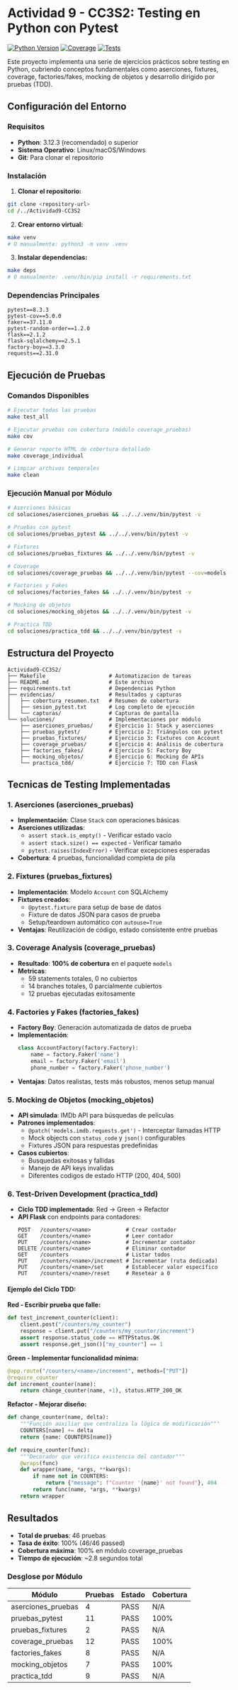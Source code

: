 # Actividad 9 - CC3S2: Testing en Python con Pytest

[![Python Version](https://img.shields.io/badge/Python-3.12.3-blue.svg)](https://python.org)
[![Coverage](https://img.shields.io/badge/Coverage-100%25-brightgreen.svg)](https://github.com/nedbat/coveragepy)
[![Tests](https://img.shields.io/badge/Tests-46%20passed-brightgreen.svg)](https://docs.pytest.org/)

Este proyecto implementa una serie de ejercicios prácticos sobre testing en Python, cubriendo conceptos fundamentales como aserciones, fixtures, coverage, factories/fakes, mocking de objetos y desarrollo dirigido por pruebas (TDD).

## Configuración del Entorno

### Requisitos
- **Python**: 3.12.3 (recomendado) o superior
- **Sistema Operativo**: Linux/macOS/Windows
- **Git**: Para clonar el repositorio

### Instalación

1. **Clonar el repositorio:**
```bash
git clone <repository-url>
cd /../Actividad9-CC3S2
```

2. **Crear entorno virtual:**
```bash
make venv
# O manualmente: python3 -m venv .venv
```

3. **Instalar dependencias:**
```bash
make deps
# O manualmente: .venv/bin/pip install -r requirements.txt
```

### Dependencias Principales
```
pytest==8.3.3
pytest-cov==5.0.0
faker==37.11.0
pytest-random-order==1.2.0
flask==2.1.2
flask-sqlalchemy==2.5.1
factory-boy==3.3.0
requests==2.31.0
```

## Ejecución de Pruebas

### Comandos Disponibles

```bash
# Ejecutar todas las pruebas
make test_all

# Ejecutar pruebas con cobertura (módulo coverage_pruebas)
make cov

# Generar reporte HTML de cobertura detallado
make coverage_individual

# Limpiar archivos temporales
make clean
```

### Ejecución Manual por Módulo

```bash
# Aserciones básicas
cd soluciones/aserciones_pruebas && ../../.venv/bin/pytest -v

# Pruebas con pytest
cd soluciones/pruebas_pytest && ../../.venv/bin/pytest -v

# Fixtures
cd soluciones/pruebas_fixtures && ../../.venv/bin/pytest -v

# Coverage
cd soluciones/coverage_pruebas && ../../.venv/bin/pytest --cov=models --cov-report=term-missing

# Factories y Fakes
cd soluciones/factories_fakes && ../../.venv/bin/pytest -v

# Mocking de objetos
cd soluciones/mocking_objetos && ../../.venv/bin/pytest -v

# Practica TDD
cd soluciones/practica_tdd && ../../.venv/bin/pytest -v
```

## Estructura del Proyecto

```
Actividad9-CC3S2/
├── Makefile                    # Automatizacion de tareas
├── README.md                   # Este archivo
├── requirements.txt            # Dependencias Python
├── evidencias/                 # Resultados y capturas
│   ├── cobertura_resumen.txt   # Resumen de cobertura
│   ├── sesion_pytest.txt       # Log completo de ejecución
│   └── capturas/               # Capturas de pantalla
└── soluciones/                 # Implementaciones por módulo
    ├── aserciones_pruebas/     # Ejercicio 1: Stack y aserciones
    ├── pruebas_pytest/         # Ejercicio 2: Triángulos con pytest
    ├── pruebas_fixtures/       # Ejercicio 3: Fixtures con Account
    ├── coverage_pruebas/       # Ejercicio 4: Análisis de cobertura
    ├── factories_fakes/        # Ejercicio 5: Factory Boy
    ├── mocking_objetos/        # Ejercicio 6: Mocking de APIs
    └── practica_tdd/           # Ejercicio 7: TDD con Flask
```

## Tecnicas de Testing Implementadas

### 1. **Aserciones (aserciones_pruebas)**
- **Implementación**: Clase `Stack` con operaciones básicas
- **Aserciones utilizadas**: 
  - `assert stack.is_empty()` - Verificar estado vacío
  - `assert stack.size() == expected` - Verificar tamaño
  - `pytest.raises(IndexError)` - Verificar excepciones esperadas
- **Cobertura**: 4 pruebas, funcionalidad completa de pila

### 2. **Fixtures (pruebas_fixtures)**
- **Implementación**: Modelo `Account` con SQLAlchemy
- **Fixtures creados**:
  - `@pytest.fixture` para setup de base de datos
  - Fixture de datos JSON para casos de prueba
  - Setup/teardown automático con `autouse=True`
- **Ventajas**: Reutilización de código, estado consistente entre pruebas

### 3. **Coverage Analysis (coverage_pruebas)**
- **Resultado**: **100% de cobertura** en el paquete `models`
- **Metricas**:
  - 59 statements totales, 0 no cubiertos
  - 14 branches totales, 0 parcialmente cubiertos
  - 12 pruebas ejecutadas exitosamente

### 4. **Factories y Fakes (factories_fakes)**
- **Factory Boy**: Generación automatizada de datos de prueba
- **Implementación**:
  ```python
  class AccountFactory(factory.Factory):
      name = factory.Faker('name')
      email = factory.Faker('email')
      phone_number = factory.Faker('phone_number')
  ```
- **Ventajas**: Datos realistas, tests más robustos, menos setup manual

### 5. **Mocking de Objetos (mocking_objetos)**
- **API simulada**: IMDb API para búsquedas de películas
- **Patrones implementados**:
  - `@patch('models.imdb.requests.get')` - Interceptar llamadas HTTP
  - Mock objects con `status_code` y `json()` configurables
  - Fixtures JSON para respuestas predefinidas
- **Casos cubiertos**:
  - Busquedas exitosas y fallidas
  - Manejo de API keys invalidas
  - Diferentes codigos de estado HTTP (200, 404, 500)

### 6. **Test-Driven Development (practica_tdd)**
- **Ciclo TDD implementado**: Red -> Green -> Refactor
- **API Flask** con endpoints para contadores:
  ```
  POST   /counters/<name>           # Crear contador
  GET    /counters/<name>           # Leer contador  
  PUT    /counters/<name>           # Incrementar contador
  DELETE /counters/<name>           # Eliminar contador
  GET    /counters                  # Listar todos
  PUT    /counters/<name>/increment # Incrementar (ruta dedicada)
  PUT    /counters/<name>/set       # Establecer valor específico
  PUT    /counters/<name>/reset     # Resetear a 0
  ```

#### Ejemplo del Ciclo TDD:

**Red - Escribir prueba que falle:**
```python
def test_increment_counter(client):
    client.post("/counters/my_counter")
    response = client.put("/counters/my_counter/increment")
    assert response.status_code == HTTPStatus.OK
    assert response.get_json()["my_counter"] == 1
```

**Green - Implementar funcionalidad mínima:**
```python
@app.route("/counters/<name>/increment", methods=["PUT"])
@require_counter
def increment_counter(name):
    return change_counter(name, +1), status.HTTP_200_OK
```

**Refactor - Mejorar diseño:**
```python
def change_counter(name, delta):
    """Función auxiliar que centraliza la lógica de modificación"""
    COUNTERS[name] += delta
    return {name: COUNTERS[name]}

def require_counter(func):
    """Decorador que verifica existencia del contador"""
    @wraps(func)
    def wrapper(name, *args, **kwargs):
        if name not in COUNTERS:
            return {"message": f"Counter '{name}' not found"}, 404
        return func(name, *args, **kwargs)
    return wrapper
```

## Resultados

- **Total de pruebas**: 46 pruebas
- **Tasa de éxito**: 100% (46/46 passed)
- **Cobertura máxima**: 100% en módulo coverage_pruebas
- **Tiempo de ejecución**: ~2.8 segundos total

### Desglose por Módulo
| Módulo | Pruebas | Estado | Cobertura |
|--------|---------|---------|-----------|
| aserciones_pruebas | 4 | PASS | N/A |
| pruebas_pytest | 11 | PASS | 100% |
| pruebas_fixtures | 2 | PASS | N/A |
| coverage_pruebas | 12 | PASS | 100% |
| factories_fakes | 8 | PASS | N/A | 
| mocking_objetos | 7 | PASS | 100% |
| practica_tdd | 9 | PASS | N/A |
